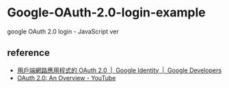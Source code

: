 # Google-OAuth-2.0-login-example

google OAuth 2.0 login - JavaScript ver

## reference

-   [用戶端網路應用程式的 OAuth 2.0  |  Google Identity  |  Google Developers](https://developers.google.com/identity/protocols/oauth2/javascript-implicit-flow#handlingresponse)
-   [OAuth 2.0: An Overview - YouTube](https://www.youtube.com/watch?v=CPbvxxslDTU&t=309s)
